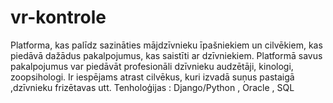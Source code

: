 # vr-kontrole
Platforma, kas palīdz sazināties mājdzīvnieku īpašniekiem un cilvēkiem, kas piedāvā dažādus pakalpojumus, kas saistīti ar dzīvniekiem.
Platformā savus pakalpojumus var piedāvāt profesionāli dzīvnieku audzētāji, kinologi, zoopsihologi. Ir iespējams atrast cilvēkus, kuri izvadā suņus pastaigā ,dzīvnieku frizētavas utt.
Tenholoģijas : Django/Python , Oracle , SQL 

